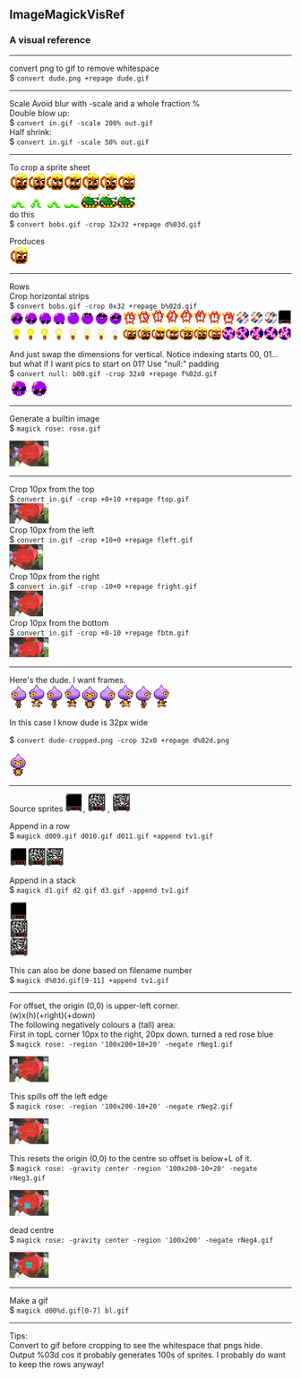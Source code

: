 ## ImageMagickVisRef

### A visual reference

---

convert png to gif to remove whitespace  
\$ `convert dude.png +repage dude.gif`

---

Scale
Avoid blur with -scale and a whole fraction %  
Double blow up:  
\$ `convert in.gif -scale 200% out.gif`  
Half shrink:  
\$ `convert in.gif -scale 50% out.gif`

---

To crop a sprite sheet  
![a](images/bob2.gif)  
do this  
\$ `convert bobs.gif -crop 32x32 +repage d%03d.gif`

Produces  
![a](images/c028.png)

---

Rows  
Crop horizontal strips  
\$ `convert bobs.gif -crop 0x32 +repage b%02d.gif`  
![a](images/b00.png)  
![a](images/b01.png)

And just swap the dimensions for vertical. Notice indexing starts 00, 01... but what if I want pics to start on 01? Use "null:" padding  
\$ `convert null: b00.gif -crop 32x0 +repage f%02d.gif`  
![a](images/f01.gif) ![a](images/f02.gif)

---

Generate a builtin image  
\$ `magick rose: rose.gif`

![a](images/rose.gif)

---

Crop 10px from the top  
\$ `convert in.gif -crop +0+10 +repage ftop.gif`  
![a](images/ftop.gif)  
Crop 10px from the left  
\$ `convert in.gif -crop +10+0 +repage fleft.gif`  
![a](images/fleft.gif)  
Crop 10px from the right  
\$ `convert in.gif -crop -10+0 +repage fright.gif`  
![a](images/fright.gif)  
Crop 10px from the bottom  
\$ `convert in.gif -crop +0-10 +repage fbtm.gif`  
![a](images/fbtm.gif)

---

Here's the dude. I want frames.  
![a](images/dude.png)

In this case I know dude is 32px wide

\$ `convert dude-cropped.png -crop 32x0 +repage d%02d.png`

![a](images/d04.png)

---

Source sprites
![a](images/d019.gif), ![a](images/d120.gif) , ![a](images/d121.gif)

Append in a row  
\$ `magick d009.gif d010.gif d011.gif +append tv1.gif`

![a](images/tv1.gif)

Append in a stack  
\$ `magick d1.gif d2.gif d3.gif -append tv1.gif`

![a](images/tv2.gif)

This can also be done based on filename number  
\$ `magick d%03d.gif[9-11] +append tv1.gif`

---

For offset, the origin (0,0) is upper-left corner.  
(w)x(h)(+right)(+down)  
The following negatively colours a (tall) area:  
First in topL corner 10px to the right, 20px down. turned a red rose blue  
\$ `magick rose: -region '100x200+10+20' -negate rNeg1.gif`

![a](images/rNeg1.gif)

This spills off the left edge  
\$ `magick rose: -region '100x200-10+20' -negate rNeg2.gif`

![a](images/rNeg2.gif)

This resets the origin (0,0) to the centre so offset is below+L of it.  
\$ `magick rose: -gravity center -region '100x200-10+20' -negate rNeg3.gif`

![a](images/rNeg3.gif)

dead centre  
\$ `magick rose: -gravity center -region '100x200' -negate rNeg4.gif`

![a](images/rNeg4.gif)

---

Make a gif  
\$ `magick d00%d.gif[0-7] bl.gif`

---

Tips:  
Convert to gif before cropping to see the whitespace that pngs hide.  
Output %03d cos it probably generates 100s of sprites.
I probably do want to keep the rows anyway!

